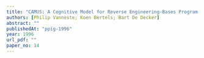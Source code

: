 ```yaml
---
title: "CAMUS: A Cognitive Model for Reverse Engineering-Bases Program Analysis"
authors: [Philip Vanneste; Koen Bertels; Bart De Decker]
abstract: ""
publishedAt: "ppig-1996"
year: 1996
url_pdf: ""
paper_no: 14
---
```

